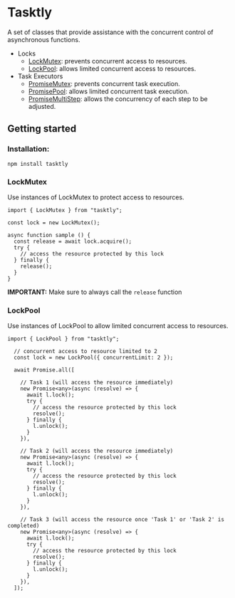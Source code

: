 # Tasktly
A set of classes that provide assistance with the concurrent control of asynchronous functions.
- Locks
  - [LockMutex](#LockMutex): prevents concurrent access to resources.
  - [LockPool](#LockPool): allows limited concurrent access to resources.
- Task Executors
  - [PromiseMutex](#PromiseMutex): prevents concurrent task execution.
  - [PromisePool](#PromisePool): allows limited concurrent task execution.
  - [PromiseMultiStep](#PromiseMultiStep): allows the concurrency of each step to be adjusted.

## Getting started
### Installation:
```
npm install tasktly
```

### LockMutex
Use instances of LockMutex to protect access to resources.
```
import { LockMutex } from "tasktly";

const lock = new LockMutex();

async function sample () {
  const release = await lock.acquire();
  try {
    // access the resource protected by this lock
  } finally {
    release();
  }
}
```
**IMPORTANT:** Make sure to always call the `release` function
### LockPool
Use instances of LockPool to allow limited concurrent access to resources.

```
import { LockPool } from "tasktly";

  // concurrent access to resource limited to 2
  const lock = new LockPool({ concurrentLimit: 2 }); 

  await Promise.all([
    
    // Task 1 (will access the resource immediately)
    new Promise<any>(async (resolve) => {
      await l.lock();
      try {
        // access the resource protected by this lock
        resolve();
      } finally {
        l.unlock();
      }
    }),

    // Task 2 (will access the resource immediately)
    new Promise<any>(async (resolve) => {
      await l.lock();
      try {
        // access the resource protected by this lock
        resolve();
      } finally {
        l.unlock();
      }
    }),

    // Task 3 (will access the resource once 'Task 1' or 'Task 2' is completed)
    new Promise<any>(async (resolve) => {
      await l.lock();
      try {
        // access the resource protected by this lock
        resolve();
      } finally {
        l.unlock();
      }
    }),
  ]);
```